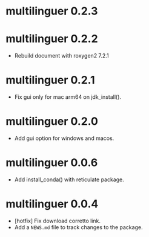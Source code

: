 # multilinguer 0.2.3

# multilinguer 0.2.2

* Rebuild document with roxygen2 7.2.1

# multilinguer 0.2.1

* Fix gui only for mac arm64 on jdk_install().

# multilinguer 0.2.0

* Add gui option for windows and macos.

# multilinguer 0.0.6

* Add install_conda() with reticulate package.

# multilinguer 0.0.4

* [hotfix] Fix download corretto link.
* Add a `NEWS.md` file to track changes to the package.

